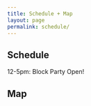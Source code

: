```yaml
---
title: Schedule + Map
layout: page
permalink: schedule/
---
```


## Schedule

12-5pm: Block Party Open!

## Map
